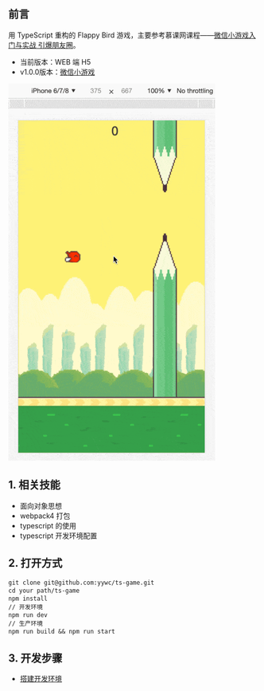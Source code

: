 ## 前言

用 TypeScript 重构的 Flappy Bird 游戏，主要参考慕课网课程——[微信小游戏入门与实战 引爆朋友圈](https://coding.imooc.com/class/183.html)。

+ 当前版本：WEB 端 H5
+ v1.0.0版本：[微信小游戏](https://github.com/yywc/ts-game/tree/v1.0.0)

![flappy bird](https://github.com/yywc/ts-game/blob/master/doc/flappy-bird.gif)

## 1. 相关技能

+ 面向对象思想
+ webpack4 打包
+ typescript 的使用
+ typescript 开发环境配置

## 2. 打开方式

```shell
git clone git@github.com:yywc/ts-game.git
cd your path/ts-game
npm install
// 开发环境
npm run dev
// 生产环境
npm run build && npm run start
```

## 3. 开发步骤

+ [搭建开发环境](https://github.com/yywc/ts-game/blob/step-1/README.md)
